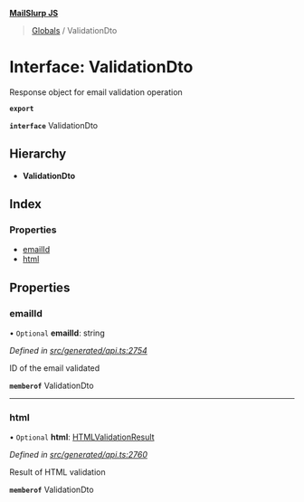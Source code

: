**[MailSlurp JS](../README.md)**

> [Globals](../README.md) / ValidationDto

# Interface: ValidationDto

Response object for email validation operation

**`export`** 

**`interface`** ValidationDto

## Hierarchy

* **ValidationDto**

## Index

### Properties

* [emailId](validationdto.md#emailid)
* [html](validationdto.md#html)

## Properties

### emailId

• `Optional` **emailId**: string

*Defined in [src/generated/api.ts:2754](https://github.com/mailslurp/mailslurp-client/blob/717d89d/src/generated/api.ts#L2754)*

ID of the email validated

**`memberof`** ValidationDto

___

### html

• `Optional` **html**: [HTMLValidationResult](htmlvalidationresult.md)

*Defined in [src/generated/api.ts:2760](https://github.com/mailslurp/mailslurp-client/blob/717d89d/src/generated/api.ts#L2760)*

Result of HTML validation

**`memberof`** ValidationDto

